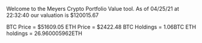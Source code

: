 Welcome to the Meyers Crypto Portfolio Value tool. 
As of 04/25/21 at 22:32:40 our valuation is $120015.67 

BTC Price = $51609.05
 ETH Price = $2422.48
BTC Holdings = 1.06BTC
 ETH holdings = 26.960005962ETH 
